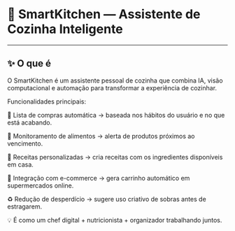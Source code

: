 # 🍳 SmartKitchen — Assistente de Cozinha Inteligente

---

## ✨ O que é

O SmartKitchen é um assistente pessoal de cozinha que combina IA, visão computacional e automação para transformar a experiência de cozinhar.

Funcionalidades principais:

🧾 Lista de compras automática → baseada nos hábitos do usuário e no que está acabando.

🥫 Monitoramento de alimentos → alerta de produtos próximos ao vencimento.

🍝 Receitas personalizadas → cria receitas com os ingredientes disponíveis em casa.

🛒 Integração com e-commerce → gera carrinho automático em supermercados online.

♻️ Redução de desperdício → sugere uso criativo de sobras antes de estragarem.

💡 É como um chef digital + nutricionista + organizador trabalhando juntos.
